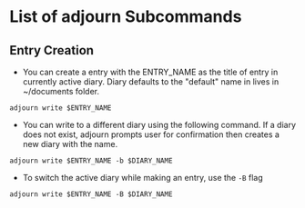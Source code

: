 # List of adjourn Subcommands

## Entry Creation

- You can create a entry with the ENTRY_NAME as the title of entry in currently active diary. Diary defaults to the "default" name in lives in ~/documents folder.

`adjourn write $ENTRY_NAME`


- You can write to a different diary using the following command. If a diary does not exist, adjourn prompts user for confirmation then creates a new diary with the name.

`adjourn write $ENTRY_NAME -b $DIARY_NAME`

- To switch the active diary while making an entry, use the `-B` flag

`adjourn write $ENTRY_NAME -B $DIARY_NAME`
